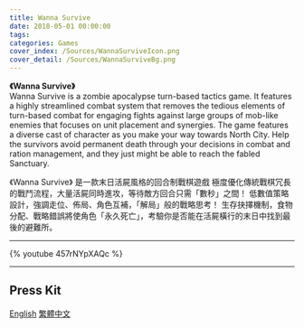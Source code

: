 ```yaml
---
title: Wanna Survive
date: 2018-05-01 00:00:00
tags: 
categories: Games
cover_index: /Sources/WannaSurviveIcon.png
cover_detail: /Sources/WannaSurviveBg.png
---
```

**《Wanna Survive》**  
Wanna Survive is a zombie apocalypse turn-based tactics game. It features a highly streamlined combat system that removes the tedious elements of turn-based combat for engaging fights against large groups of mob-like enemies that focuses on unit placement and synergies.
The game features a diverse cast of character as you make your way towards North City. Help the survivors avoid permanent death through your decisions in combat and ration management, and they just might be able to reach the fabled Sanctuary.

《Wanna Survive》
是一款末日活屍風格的回合制戰棋遊戲
極度優化傳統戰棋冗長的戰鬥流程，大量活屍同時進攻，等待敵方回合只需「數秒」之間！
低數值策略設計，強調走位、佈局、角色互補，「解局」般的戰略思考！
生存抉擇機制，食物分配、戰略錯誤將使角色「永久死亡」，考驗你是否能在活屍橫行的末日中找到最後的避難所。

---
{% youtube 457rNYpXAQc %}

---
<!--遊戲PressKit連結-->
<h2>Press Kit</h2>
<div class=tags>
<a href="/PressKit-WS/en/" class="button small" target=_self>English</a> <a href="/PressKit-WS/zh-TW/" class="button small" target=_self>繁體中文
</a>
</div>

